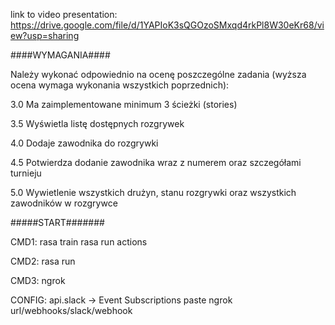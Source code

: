 link to video presentation: https://drive.google.com/file/d/1YAPIoK3sQGOzoSMxqd4rkPl8W30eKr68/view?usp=sharing



####WYMAGANIA####

Należy wykonać odpowiednio na ocenę poszczególne zadania (wyższa ocena wymaga wykonania wszystkich poprzednich):

3.0 Ma zaimplementowane minimum 3 ścieżki (stories)

3.5 Wyświetla listę dostępnych rozgrywek

4.0 Dodaje zawodnika do rozgrywki

4.5 Potwierdza dodanie zawodnika wraz z numerem oraz szczegółami turnieju

5.0 Wywietlenie wszystkich drużyn, stanu rozgrywki oraz wszystkich zawodników w rozgrywce


#####START#######


CMD1:
rasa train
rasa run actions

CMD2:
rasa run

CMD3:
ngrok

CONFIG:
api.slack ->  Event Subscriptions
paste ngrok url/webhooks/slack/webhook
